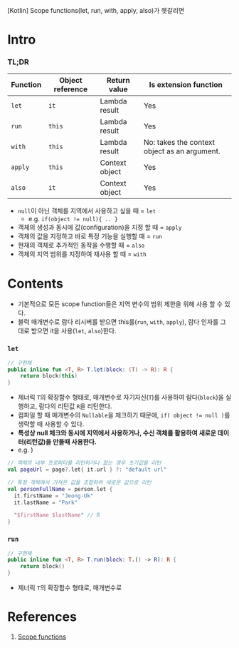 [Kotlin] Scope functions(let, run, with, apply, also)가 헷갈리면

# Intro

### TL;DR

| Function | Object reference | Return value   | Is extension function                        |
| -------- | ---------------- | -------------- | -------------------------------------------- |
| `let`    | `it`             | Lambda result  | Yes                                          |
| `run`    | `this`           | Lambda result  | Yes                                          |
| `with`   | `this`           | Lambda result  | No: takes the context object as an argument. |
| `apply`  | `this`           | Context object | Yes                                          |
| `also`   | `it`             | Context object | Yes                                          |

- `null`이 아닌 객체를 지역에서 사용하고 싶을 때 = `let`
  - e.g. `if(object != null){ .. }`
- 객체의 생성과 동시에 값(configuration)을 지정 할 때 = `apply`
- 객체의 값을 지정하고 바로 특정 기능을 실행할 때 = `run`
- 현재의 객체로 추가적인 동작을 수행할 때 = `also`
- 객체의 지역 범위를 지정하여 재사용 할 때 = `with`

# Contents

- 기본적으로 모든 scope function들은 지역 변수의 범위 제한을 위해 사용 할 수 있다.
- 블럭 매개변수로 람다 리시버를 받으면 this를(`run`, `with`, `apply`), 람다 인자를 그대로 받으면 it을 사용(`let`, `also`)한다.

### `let`
``` kotlin
// 구현체
public inline fun <T, R> T.let(block: (T) -> R): R {
    return block(this)
}
```
- 제너릭 `T`의 확장함수 형태로, 매개변수로 자기자신(`T`)를 사용하여 람다(`block`)을 실행하고, 람다의 리턴값 `R`을 리턴한다.
- 컴파일 할 때 매개변수의 `Nullable`을 체크하기 때문에, `if( object != null )`를 생략할 때 사용할 수 있다.
- __특성상 null 체크와 동시에 지역에서 사용하거나, 수신 객체를 활용하여 새로운 데이터(리턴값)을 만들때 사용한다.__
- e.g. )
``` kotlin
// 객체의 내부 프로퍼티를 리턴하거나 없는 경우 초기값을 리턴
val pageUrl = page?.let{ it.url } ?: "default url"

// 특정 객체에서 가져온 값을 조합하여 새로운 값으로 리턴
val personFullName = person.let {
  it.firstName = "Jeong-Uk"
  it.lastName = "Park"

  "$firstName $lastName" // R
}
```

### `run`
``` kotlin
// 구현체
public inline fun <T, R> T.run(block: T.() -> R): R {
    return block()
}
```
- 제너릭 `T`의 확장함수 형태로, 매개변수로 

# References
1. [Scope functions](https://kotlinlang.org/docs/scope-functions.html)